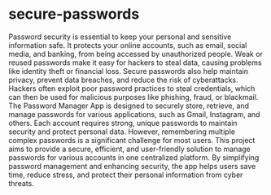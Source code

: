 # secure-passwords
Password security is essential to keep your personal and sensitive information safe. It protects your online accounts, such as email, social media, and banking, from being accessed by unauthorized people.
Weak or reused passwords make it easy for hackers to steal data, causing problems like identity theft or financial loss. Secure passwords also help maintain privacy, prevent data breaches, and reduce the risk of cyberattacks. 
Hackers often exploit poor password practices to steal credentials, which can then be used for malicious purposes like phishing, fraud, or blackmail.
The Password Manager App is designed to securely store, retrieve, and manage passwords for various applications, such as Gmail, Instagram, and others. Each account requires strong, unique passwords to maintain security and protect personal data. However, remembering multiple complex passwords is a significant challenge for most users.
This project aims to provide a secure, efficient, and user-friendly solution to manage passwords for various accounts in one centralized platform. By simplifying password management and enhancing security, the app helps users save time, reduce stress, and protect their personal information from cyber threats.


